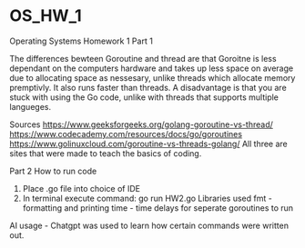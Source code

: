 # OS_HW_1
Operating Systems Homework 1
Part 1

The differences bewteen Goroutine and thread are that Goroitne is less dependant on the computers hardware and takes up less space on average due to allocating space as nessesary, unlike threads which allocate memory premptivly. It also runs faster than threads. A disadvantage is that you are stuck with using the Go code, unlike with threads that supports multiple langueges.

Sources
https://www.geeksforgeeks.org/golang-goroutine-vs-thread/
https://www.codecademy.com/resources/docs/go/goroutines
https://www.golinuxcloud.com/goroutine-vs-threads-golang/
All three are sites that were made to teach the basics of coding.

Part 2
How to run code
1. Place .go file into choice of IDE
2. In terminal execute command: go run HW2.go
Libraries used
fmt - formatting and printing
time - time delays for seperate goroutines to run

AI usage - Chatgpt was used to learn how certain commands were written out.
